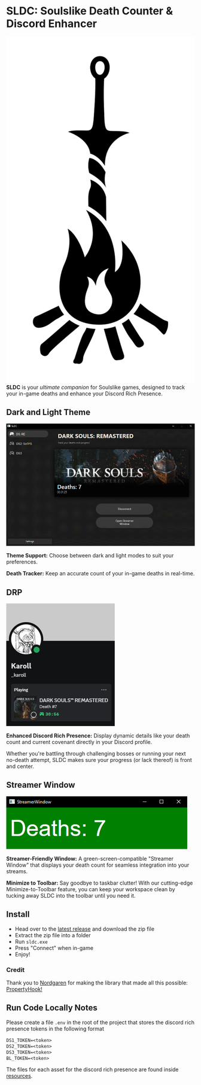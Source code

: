# SLDC: Soulslike Death Counter & Discord Enhancer
![logo](https://github.com/KarolWasTaken/sldc/blob/master/Resources/Bonfire-black.svg)
**SLDC** is your *ultimate companion* for Soulslike games, designed to track your in-game deaths and enhance your Discord Rich Presence.

## Dark and Light Theme
![MainWindow Design](https://github.com/KarolWasTaken/sldc/blob/master/GITHUB-RESOURCES/dark.gif)

**Theme Support:** Choose between dark and light modes to suit your preferences.

**Death Tracker:** Keep an accurate count of your in-game deaths in real-time.

## DRP
![DRP](https://github.com/KarolWasTaken/sldc/blob/master/GITHUB-RESOURCES/DRP.png)

**Enhanced Discord Rich Presence:** Display dynamic details like your death count and current covenant directly in your Discord profile.

Whether you're battling through challenging bosses or running your next no-death attempt, SLDC makes sure your progress (or lack thereof) is front and center.

## Streamer Window
![Streamer Window](https://github.com/KarolWasTaken/sldc/blob/master/GITHUB-RESOURCES/streamerWindow.png)

**Streamer-Friendly Window:** A green-screen-compatible "Streamer Window" that displays your death count for seamless integration into your streams.

**Minimize to Toolbar:** Say goodbye to taskbar clutter! With our cutting-edge Minimize-to-Toolbar feature, you can keep your workspace clean by tucking away SLDC into the toolbar until you need it.

## Install
- Head over to the [latest release](https://github.com/KarolWasTaken/sldc/releases/latest) and download the zip file
- Extract the zip file into a folder
- Run ``sldc.exe``
- Press "Connect" when in-game
- Enjoy!
### Credit
Thank you to [Nordgaren](https://github.com/Nordgaren) for making the library that made all this possible: [PropertyHook!](https://github.com/Nordgaren/PropertyHook)

## Run Code Locally Notes

Please create a file `.env` in the root of the project that stores the discord rich presence tokens in the following format
```
DS1_TOKEN=<token>
DS2_TOKEN=<token>
DS3_TOKEN=<token>
BL_TOKEN=<token>
```
The files for each asset for the discord rich presence are found inside [resources](https://github.com/KarolWasTaken/sldc/tree/master/Resources).


